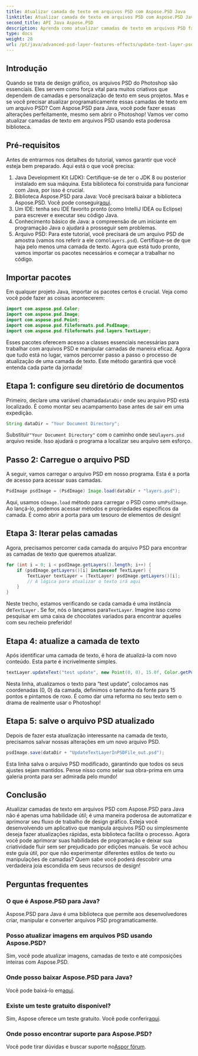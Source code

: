 ```yaml
---
title: Atualizar camada de texto em arquivos PSD com Aspose.PSD Java
linktitle: Atualizar camada de texto em arquivos PSD com Aspose.PSD Java
second_title: API Java Aspose.PSD
description: Aprenda como atualizar camadas de texto em arquivos PSD facilmente usando Aspose.PSD para Java. Siga nosso guia passo a passo para uma edição de texto perfeita.
type: docs
weight: 28
url: /pt/java/advanced-psd-layer-features-effects/update-text-layer-psd-files/
---
```

## Introdução
Quando se trata de design gráfico, os arquivos PSD do Photoshop são essenciais. Eles servem como força vital para muitos criativos que dependem de camadas e personalização de texto em seus projetos. Mas e se você precisar atualizar programaticamente essas camadas de texto em um arquivo PSD? Com Aspose.PSD para Java, você pode fazer essas alterações perfeitamente, mesmo sem abrir o Photoshop! Vamos ver como atualizar camadas de texto em arquivos PSD usando esta poderosa biblioteca.
## Pré-requisitos
Antes de entrarmos nos detalhes do tutorial, vamos garantir que você esteja bem preparado. Aqui está o que você precisa:
1. Java Development Kit (JDK): Certifique-se de ter o JDK 8 ou posterior instalado em sua máquina. Esta biblioteca foi construída para funcionar com Java, por isso é crucial.
2. Biblioteca Aspose.PSD para Java: Você precisará baixar a biblioteca Aspose.PSD. Você pode conseguir[aqui](https://releases.aspose.com/psd/java/). 
3. Um IDE: tenha seu IDE favorito pronto (como IntelliJ IDEA ou Eclipse) para escrever e executar seu código Java.
4. Conhecimento básico de Java: a compreensão de um iniciante em programação Java o ajudará a prosseguir sem problemas.
5.  Arquivo PSD: Para este tutorial, você precisará de um arquivo PSD de amostra (vamos nos referir a ele como`layers.psd`). Certifique-se de que haja pelo menos uma camada de texto.
Agora que está tudo pronto, vamos importar os pacotes necessários e começar a trabalhar no código.
## Importar pacotes
Em qualquer projeto Java, importar os pacotes certos é crucial. Veja como você pode fazer as coisas acontecerem:
```java
import com.aspose.psd.Color;
import com.aspose.psd.Image;
import com.aspose.psd.Point;
import com.aspose.psd.fileformats.psd.PsdImage;
import com.aspose.psd.fileformats.psd.layers.TextLayer;
```
Esses pacotes oferecem acesso a classes essenciais necessárias para trabalhar com arquivos PSD e manipular camadas de maneira eficaz.
Agora que tudo está no lugar, vamos percorrer passo a passo o processo de atualização de uma camada de texto. Este método garantirá que você entenda cada parte da jornada!
## Etapa 1: configure seu diretório de documentos
Primeiro, declare uma variável chamada`dataDir` onde seu arquivo PSD está localizado. É como montar seu acampamento base antes de sair em uma expedição.
```java
String dataDir = "Your Document Directory";
```
 Substituir`"Your Document Directory"` com o caminho onde seu`layers.psd` arquivo reside. Isso ajudará o programa a localizar seu arquivo sem esforço.
## Passo 2: Carregue o arquivo PSD
A seguir, vamos carregar o arquivo PSD em nosso programa. Esta é a porta de acesso para acessar suas camadas.
```java
PsdImage psdImage = (PsdImage) Image.load(dataDir + "layers.psd");
```
 Aqui, usamos o`Image.load` método para carregar o PSD como um`PsdImage`. Ao lançá-lo, podemos acessar métodos e propriedades específicos da camada. É como abrir a porta para um tesouro de elementos de design!
## Etapa 3: Iterar pelas camadas
Agora, precisamos percorrer cada camada do arquivo PSD para encontrar as camadas de texto que queremos atualizar. 
```java
for (int i = 0; i < psdImage.getLayers().length; i++) {
    if (psdImage.getLayers()[i] instanceof TextLayer) {
        TextLayer textLayer = (TextLayer) psdImage.getLayers()[i];
        // A lógica para atualizar o texto irá aqui
    }
}
```
 Neste trecho, estamos verificando se cada camada é uma instância de`TextLayer` . Se for, nós o lançamos para`TextLayer`. Imagine isso como pesquisar em uma caixa de chocolates variados para encontrar aqueles com seu recheio preferido!
## Etapa 4: atualize a camada de texto
Após identificar uma camada de texto, é hora de atualizá-la com novo conteúdo. Esta parte é incrivelmente simples.
```java
textLayer.updateText("test update", new Point(0, 0), 15.0f, Color.getPurple());
```
Nesta linha, atualizamos o texto para “test update”, colocamos nas coordenadas (0, 0) da camada, definimos o tamanho da fonte para 15 pontos e pintamos de roxo. É como dar uma reforma no seu texto sem o drama de realmente usar o Photoshop!
## Etapa 5: salve o arquivo PSD atualizado
Depois de fazer esta atualização interessante na camada de texto, precisamos salvar nossas alterações em um novo arquivo PSD. 
```java
psdImage.save(dataDir + "UpdateTextLayerInPSDFile_out.psd");
```
Esta linha salva o arquivo PSD modificado, garantindo que todos os seus ajustes sejam mantidos. Pense nisso como selar sua obra-prima em uma galeria pronta para ser admirada pelo mundo!
## Conclusão
Atualizar camadas de texto em arquivos PSD com Aspose.PSD para Java não é apenas uma habilidade útil; é uma maneira poderosa de automatizar e aprimorar seu fluxo de trabalho de design gráfico. Esteja você desenvolvendo um aplicativo que manipula arquivos PSD ou simplesmente deseja fazer atualizações rápidas, esta biblioteca facilita o processo. Agora você pode aprimorar suas habilidades de programação e deixar sua criatividade fluir sem ser prejudicado por edições manuais.
Se você achou este guia útil, por que não experimentar diferentes estilos de texto ou manipulações de camadas? Quem sabe você poderá descobrir uma verdadeira joia escondida em seus recursos de design!
## Perguntas frequentes
### O que é Aspose.PSD para Java?
Aspose.PSD para Java é uma biblioteca que permite aos desenvolvedores criar, manipular e converter arquivos PSD programaticamente.
### Posso atualizar imagens em arquivos PSD usando Aspose.PSD?
Sim, você pode atualizar imagens, camadas de texto e até composições inteiras com Aspose.PSD.
### Onde posso baixar Aspose.PSD para Java?
 Você pode baixá-lo em[aqui](https://releases.aspose.com/psd/java/).
### Existe um teste gratuito disponível?
 Sim, Aspose oferece um teste gratuito. Você pode conferir[aqui](https://releases.aspose.com/).
### Onde posso encontrar suporte para Aspose.PSD?
Você pode tirar dúvidas e buscar suporte no[Aspor fórum](https://forum.aspose.com/c/psd/34).